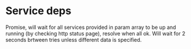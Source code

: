 Service deps
===

Promise, will wait for all services provided in param array to be up and running (by checking http status page), resolve when all ok. Will wait for 2 seconds brtween tries unless different data is specified.